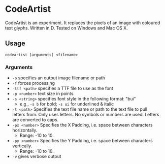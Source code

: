 CodeArtist
==========

CodeArtist is an experiment. It replaces the pixels of an image with coloured text glyphs. Written in D. Tested on Windows and Mac OS X.

Usage
-----

	codeartist [arguments] <filename>
	
### Arguments ###

* `-o` <path> specifies an output image filename or path
* `-f` forces processing
* `-ttf <path>` specifies a TTF file to use as the font
* `-p <number>` text size in points
* `-s <string>` specifies font style in the following format: "bui"
	* e.g., `-s b` for bold; `-s ui` for underlined & italic
* `-t <path>` Specifies the text file name or path to the text file to pull letters from. Only uses letters. No symbols or numbers are used. Letters are converted to caps.
* `-px <number>` Specifies the X Padding, i.e. space between characters horizontally.
	* Range: -10 to 10.
* `-py <number>` Specifies the Y Padding, i.e. space between characters vertically.
	* Range: -10 to 10.
* `-v` gives verbose output